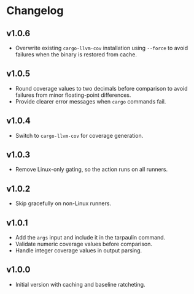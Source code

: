 # Changelog

## v1.0.6

- Overwrite existing `cargo-llvm-cov` installation using `--force` to avoid
  failures when the binary is restored from cache.

## v1.0.5

- Round coverage values to two decimals before comparison to avoid failures from
  minor floating-point differences.
- Provide clearer error messages when `cargo` commands fail.

## v1.0.4

- Switch to `cargo-llvm-cov` for coverage generation.

## v1.0.3

- Remove Linux-only gating, so the action runs on all runners.

## v1.0.2

- Skip gracefully on non-Linux runners.

## v1.0.1

- Add the `args` input and include it in the tarpaulin command.
- Validate numeric coverage values before comparison.
- Handle integer coverage values in output parsing.

## v1.0.0

- Initial version with caching and baseline ratcheting.

